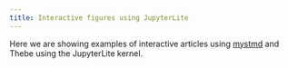 ```yaml
---
title: Interactive figures using JupyterLite
---
```


Here we are showing examples of interactive articles using [mystmd](https://mystmd.org) and Thebe using the JupyterLite kernel.
